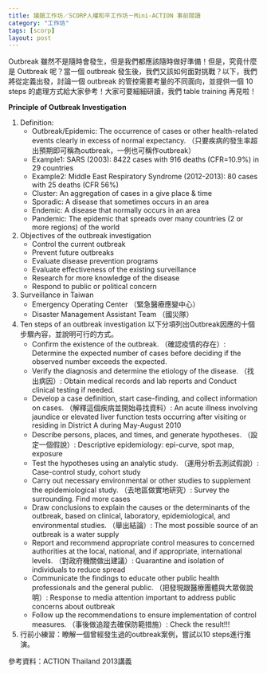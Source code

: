 ```yaml
---
title: 議題工作坊／SCORP人權和平工作坊－Mini-ACTION 事前閱讀
category: "工作坊"
tags: [scorp]
layout: post
---
```


Outbreak 雖然不是隨時會發生，但是我們都應該隨時做好準備！但是，究竟什麼是 Outbreak 呢？當一個 outbreak 發生後，我們又該如何面對挑戰？以下，我們將從定義出發，討論一個 outbreak 的管控需要考量的不同面向，並提供一個 10 steps 的處理方式給大家參考！大家可要細細研讀，我們 table training 再見啦！

**Principle of Outbreak Investigation**

1. Definition:
    - Outbreak/Epidemic: The occurrence of cases or other health-related events clearly in excess of normal expectancy. （只要疾病的發生率超出預期即可稱為outbreak，一例也可稱作outbreak）
    - Example1: SARS (2003): 8422 cases with 916 deaths (CFR=10.9%) in 29 countries
    - Example2: Middle East Respiratory Syndrome (2012-2013): 80 cases with 25 deaths (CFR 56%)
    - Cluster: An aggregation of cases in a give place & time
    - Sporadic: A disease that sometimes occurs in an area
    - Endemic: A disease that normally occurs in an area
    - Pandemic: The epidemic that spreads over many countries (2 or more regions) of the world
2. Objectives of the outbreak investigation
    - Control the current outbreak 
    - Prevent future outbreaks 
    - Evaluate disease prevention programs
    - Evaluate effectiveness of the existing surveillance
    - Research for more knowledge of the disease
    - Respond to public or political concern
3. Surveillance in Taiwan
    - Emergency Operating Center （緊急醫療應變中心）
    - Disaster Management Assistant Team （國災隊）
4. Ten steps of an outbreak investigation 以下分項列出Outbreak因應的十個步驟內容，並說明可行的方式。
    - Confirm the existence of the outbreak. （確認疫情的存在）: Determine the expected number of cases before deciding if the observed number exceeds the expected.
    - Verify the diagnosis and determine the etiology of the disease. （找出病因）: Obtain medical records and lab reports and Conduct clinical testing if needed.
    - Develop a case definition, start case-finding, and collect information on cases. （解釋這個疾病並開始尋找資料）: An acute illness involving jaundice or elevated liver function tests occurring after visiting or residing in District A during May-August 2010
    - Describe persons, places, and times, and generate hypotheses. （設定一個假說）: Descriptive epidemiology: epi-curve, spot map, exposure
    - Test the hypotheses using an analytic study. （運用分析去測試假說）: Case-control study, cohort study
    - Carry out necessary environmental or other studies to supplement the epidemiological study. （去地區做實地研究）: Survey the surrounding. Find more cases
    - Draw conclusions to explain the causes or the determinants of the outbreak, based on clinical, laboratory, epidemiological, and environmental studies. （舉出結論）: The most possible source of an outbreak is a water supply
    - Report and recommend appropriate control measures to concerned authorities at the local, national, and if appropriate, international levels. （對政府機關做出建議）: Quarantine and isolation of individuals to reduce spread
    - Communicate the findings to educate other public health professionals and the general public. （把發現跟醫療團體與大眾做說明）: Response to media attention important to address public concerns about outbreak
    - Follow up the recommendations to ensure implementation of control measures. （事後做追蹤去確保防範措施）: Check the result!!!
5. 行前小練習：瞭解一個曾經發生過的outbreak案例，嘗試以10 steps進行推演。

參考資料：ACTION Thailand 2013講義